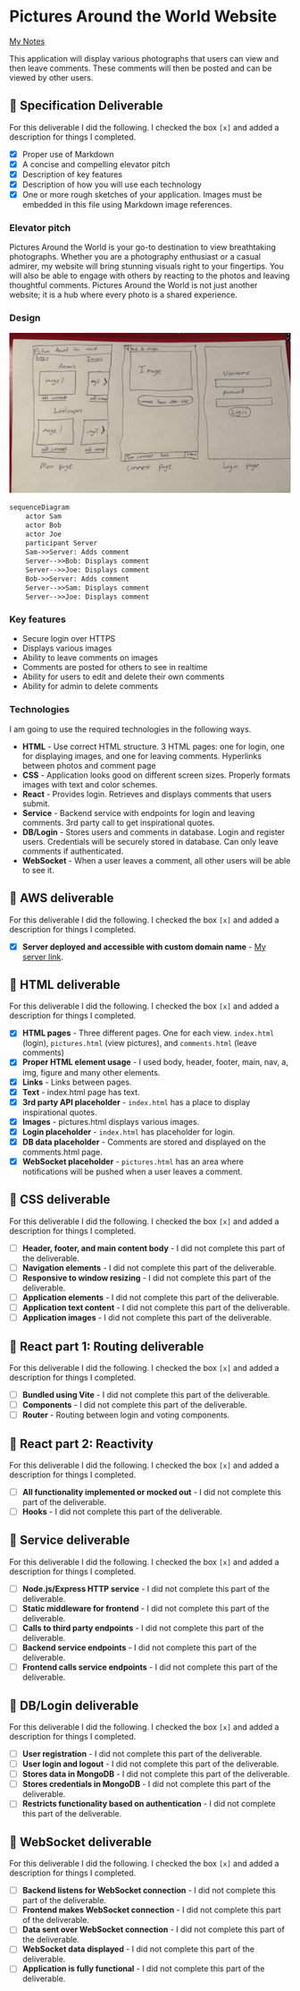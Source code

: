 # Pictures Around the World Website

[My Notes](notes.md)

This application will display various photographs that users can view and then leave comments. These comments will then be posted and can be viewed by other users. 

## 🚀 Specification Deliverable

For this deliverable I did the following. I checked the box `[x]` and added a description for things I completed.

- [x] Proper use of Markdown
- [x] A concise and compelling elevator pitch
- [x] Description of key features
- [x] Description of how you will use each technology
- [x] One or more rough sketches of your application. Images must be embedded in this file using Markdown image references.

### Elevator pitch

Pictures Around the World is your go-to destination to view breathtaking photographs. Whether you are a photography enthusiast or a casual admirer, my website will bring stunning visuals right to your fingertips. You will also be able to engage with others by reacting to the photos and leaving thoughtful comments. Pictures Around the World is not just another website; it is a hub where every photo is a shared experience.


### Design

![Design image](design.jpeg)

```mermaid
sequenceDiagram
    actor Sam
    actor Bob
    actor Joe
    participant Server
    Sam->>Server: Adds comment
    Server-->>Bob: Displays comment
    Server-->>Joe: Displays comment
    Bob->>Server: Adds comment
    Server-->>Sam: Displays comment
    Server-->>Joe: Displays comment
```

### Key features

- Secure login over HTTPS
- Displays various images
- Ability to leave comments on images
- Comments are posted for others to see in realtime
- Ability for users to edit and delete their own comments
- Ability for admin to delete comments

### Technologies

I am going to use the required technologies in the following ways.

- **HTML** - Use correct HTML structure. 3 HTML pages: one for login, one for displaying images, and one for leaving comments. Hyperlinks between photos and comment page
- **CSS** - Application looks good on different screen sizes. Properly formats images with text and color schemes. 
- **React** - Provides login. Retrieves and displays comments that users submit. 
- **Service** - Backend service with endpoints for login and leaving comments. 3rd party call to get inspirational quotes.
- **DB/Login** - Stores users and comments in database. Login and register users. Credentials will be securely stored in database. Can only leave comments if authenticated. 
- **WebSocket** - When a user leaves a comment, all other users will be able to see it.

## 🚀 AWS deliverable

For this deliverable I did the following. I checked the box `[x]` and added a description for things I completed.

- [x] **Server deployed and accessible with custom domain name** - [My server link](https://startup.picsaw.click).

## 🚀 HTML deliverable

For this deliverable I did the following. I checked the box `[x]` and added a description for things I completed.

- [x] **HTML pages** - Three different pages. One for each view. `index.html` (login), `pictures.html` (view pictures), and `comments.html` (leave comments) 
- [x] **Proper HTML element usage** - I used body, header, footer, main, nav, a, img, figure and many other elements.
- [x] **Links** - Links between pages.
- [x] **Text** - index.html page has text.
- [x] **3rd party API placeholder** - `index.html` has a place to display inspirational quotes.
- [x] **Images** - pictures.html displays various images.
- [x] **Login placeholder** - `index.html` has placeholder for login.
- [x] **DB data placeholder** - Comments are stored and displayed on the comments.html page.
- [x] **WebSocket placeholder** - `pictures.html` has an area where notifications will be pushed when a user leaves a comment.

## 🚀 CSS deliverable

For this deliverable I did the following. I checked the box `[x]` and added a description for things I completed.

- [ ] **Header, footer, and main content body** - I did not complete this part of the deliverable.
- [ ] **Navigation elements** - I did not complete this part of the deliverable.
- [ ] **Responsive to window resizing** - I did not complete this part of the deliverable.
- [ ] **Application elements** - I did not complete this part of the deliverable.
- [ ] **Application text content** - I did not complete this part of the deliverable.
- [ ] **Application images** - I did not complete this part of the deliverable.

## 🚀 React part 1: Routing deliverable

For this deliverable I did the following. I checked the box `[x]` and added a description for things I completed.

- [ ] **Bundled using Vite** - I did not complete this part of the deliverable.
- [ ] **Components** - I did not complete this part of the deliverable.
- [ ] **Router** - Routing between login and voting components.

## 🚀 React part 2: Reactivity

For this deliverable I did the following. I checked the box `[x]` and added a description for things I completed.

- [ ] **All functionality implemented or mocked out** - I did not complete this part of the deliverable.
- [ ] **Hooks** - I did not complete this part of the deliverable.

## 🚀 Service deliverable

For this deliverable I did the following. I checked the box `[x]` and added a description for things I completed.

- [ ] **Node.js/Express HTTP service** - I did not complete this part of the deliverable.
- [ ] **Static middleware for frontend** - I did not complete this part of the deliverable.
- [ ] **Calls to third party endpoints** - I did not complete this part of the deliverable.
- [ ] **Backend service endpoints** - I did not complete this part of the deliverable.
- [ ] **Frontend calls service endpoints** - I did not complete this part of the deliverable.

## 🚀 DB/Login deliverable

For this deliverable I did the following. I checked the box `[x]` and added a description for things I completed.

- [ ] **User registration** - I did not complete this part of the deliverable.
- [ ] **User login and logout** - I did not complete this part of the deliverable.
- [ ] **Stores data in MongoDB** - I did not complete this part of the deliverable.
- [ ] **Stores credentials in MongoDB** - I did not complete this part of the deliverable.
- [ ] **Restricts functionality based on authentication** - I did not complete this part of the deliverable.

## 🚀 WebSocket deliverable

For this deliverable I did the following. I checked the box `[x]` and added a description for things I completed.

- [ ] **Backend listens for WebSocket connection** - I did not complete this part of the deliverable.
- [ ] **Frontend makes WebSocket connection** - I did not complete this part of the deliverable.
- [ ] **Data sent over WebSocket connection** - I did not complete this part of the deliverable.
- [ ] **WebSocket data displayed** - I did not complete this part of the deliverable.
- [ ] **Application is fully functional** - I did not complete this part of the deliverable.
